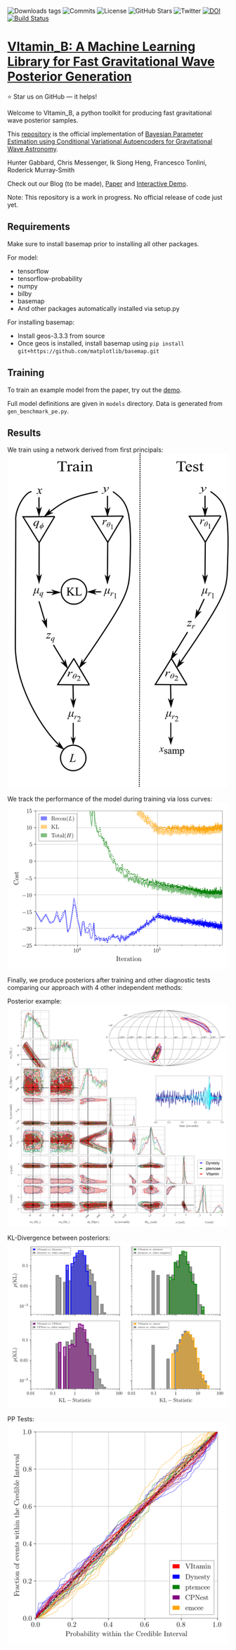 ![Downloads tags](https://img.shields.io/github/downloads-pre/hagabbar/vitamin_b/0.0.1/total)
![Commits](https://img.shields.io/github/commit-activity/m/hagabbar/vitamin_b)
![License](https://img.shields.io/github/license/hagabbar/vitamin_b)
![GitHub Stars](https://img.shields.io/github/stars/hagabbar/vitamin_b?style=social)
![Twitter](https://img.shields.io/twitter/follow/gw_hunter?style=social)
[![DOI](https://zenodo.org/badge/something.svg)](https://zenodo.org/badge/latestdoi/some_id) 
[![Build Status](https://travis-ci.org/hagabbar/vitamin_b.svg?branch=master)](https://travis-ci.org/hagabbar/vitamin_b)

# [VItamin_B: A Machine Learning Library for Fast Gravitational Wave Posterior Generation](https://arxiv.org/abs/1909.06296)
:star: Star us on GitHub — it helps!

Welcome to VItamin_B, a python toolkit for producing fast gravitational wave posterior samples.

This [repository](https://github.com/hagabbar/vitamin_b) is the official implementation of [Bayesian Parameter Estimation using Conditional Variational Autoencoders for Gravitational Wave Astronomy](https://arxiv.org/abs/1909.06296).

Hunter Gabbard, Chris Messenger, Ik Siong Heng, Francesco Tonlini, Roderick Murray-Smith

Check out our Blog (to be made), [Paper](https://arxiv.org/abs/1909.06296) and [Interactive Demo](https://colab.research.google.com/github/hagabbar/OzGrav_demo/blob/master/OzGrav_VItamin_demo.ipynb).

Note: This repository is a work in progress. No official release of code just yet.

## Requirements

Make sure to install basemap prior to installing all other packages.

For model:

- tensorflow
- tensorflow-probability
- numpy
- bilby
- basemap
- And other packages automatically installed via setup.py

For installing basemap:
- Install geos-3.3.3 from source
- Once geos is installed, install basemap using `pip install git+https://github.com/matplotlib/basemap.git`

## Training

To train an example model from the paper, try out the [demo](https://colab.research.google.com/github/hagabbar/OzGrav_demo/blob/master/OzGrav_VItamin_demo.ipynb).

Full model definitions are given in `models` directory. Data is generated from `gen_benchmark_pe.py`.

## Results

We train using a network derived from first principals:
![](images/network_setup.png)

We track the performance of the model during training via loss curves:
![](images/inv_losses_log.png)

Finally, we produce posteriors after training and other diagnostic tests comparing our approach with 4 other independent methods:

Posterior example:
![](images/corner_testcase0.png)

KL-Divergence between posteriors:
![](images/hist-kl.png)

PP Tests:
![](images/latest_pp_plot.png)

